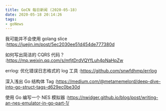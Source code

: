 ```yaml
---
title: GoCN 每日新闻 (2020-05-18)
date: 2020-05-18 20:14:26
tags:
- goNews
---
```

我可能并不会使用 golang slice :https://juejin.im/post/5ec2030ee51d454de777380d

如何写出简洁的 CQRS 代码？ :https://mp.weixin.qq.com/s/mfjtDrdVQYfLuh4pNaHpZw

errlog: 优化错误日志格式的 log 工具 :https://github.com/snwfdhmp/errlog

深入浅出 Go 结构体 Tag :https://medium.com/@metamemelord/deep-dive-into-go-struct-tags-d629ec0be30d

使用 Go 编写一个 NES 模拟器 :https://nwidger.github.io/blog/post/writing-an-nes-emulator-in-go-part-1/

